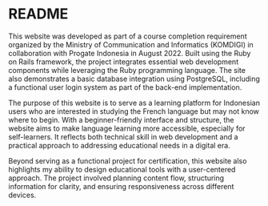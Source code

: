 # README

This website was developed as part of a course completion requirement organized by the Ministry of Communication and Informatics (KOMDIGI) in collaboration with Progate Indonesia in August 2022. Built using the Ruby on Rails framework, the project integrates essential web development components while leveraging the Ruby programming language. The site also demonstrates a basic database integration using PostgreSQL, including a functional user login system as part of the back-end implementation.

The purpose of this website is to serve as a learning platform for Indonesian users who are interested in studying the French language but may not know where to begin. With a beginner-friendly interface and structure, the website aims to make language learning more accessible, especially for self-learners. It reflects both technical skill in web development and a practical approach to addressing educational needs in a digital era.

Beyond serving as a functional project for certification, this website also highlights my ability to design educational tools with a user-centered approach. The project involved planning content flow, structuring information for clarity, and ensuring responsiveness across different devices. 
